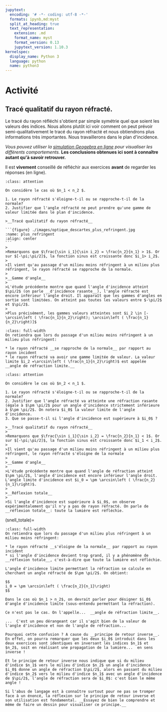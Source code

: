 ```yaml
---
jupytext:
  encoding: '# -*- coding: utf-8 -*-'
  formats: ipynb,md:myst
  split_at_heading: true
  text_representation:
    extension: .md
    format_name: myst
    format_version: 0.13
    jupytext_version: 1.10.3
kernelspec:
  display_name: Python 3
  language: python
  name: python3
---
```


# Activité

## Tracé qualitatif du rayon réfracté.
Le tracé du rayon réfléchi s'obtient par simple symétrie quel que soient les valeurs des indices. Nous allons plutôt ici voir comment on peut prévoir semi-qualitativement le tracé du rayon réfracté et nous obtiendrons plus informations très importantes. Nous travaillerons dans le plan d'incidence.

_Vous pouvez utiliser la [simulation Geogebra en ligne](https://moodlecpge.stanislas.fr/mod/resource/view.php?id=111) pour visualiser les différents comportements._
__Les conclusions obtenues ici sont à connaître autant qu'à savoir retrouver.__

Il est __vivement__ conseillé de réfléchir aux exercices __avant__ de regarder les réponses (en ligne).


````{admonition} Exercice 
:class: attention

On considère le cas où $n_1 < n_2 $.

1. Le rayon réfracté s'éloigne-t-il ou se rapproche-t-il de la normale?
2. Justifier que l'angle réfracté ne peut prendre qu'une gamme de valeur limitée dans le plan d'incidence.
````

````{topic} Correction
>__Tracé qualitatif du rayon réfracté__

```{figure} ./images/optique_descartes_plus_refringent.jpg
:name: plus_refringent
:align: center
```
>
>Remarquons que $\frac{\sin i_1}{\sin i_2} = \frac{n_2}{n_1} > 1$. Or sur $[-\pi;\pi/2]$, la fonction sinus est croissante donc $i_1> i_2$.
>
>Il vient qu'au passage d'un milieu moins réfringent à un milieu plus réfringent, le rayon réfracté se rapproche de la normale.
>
>__Gamme d'angle__
>
>L'étude précédente montre que quand l'angle d'incidence atteint $\pi/2$ (on parle __d'incidence rasante__), l'angle réfracté est encore inférieur l'angle droit. Il apparaît que les gammes d'angles en sortie sont limitées. On atteint pas toutes les valeurs entre $-\pi/2$ et $\pi/2$.
>
>Plus précisément, les gammes valeurs atteintes sont $i_2 \in [-\arcsin\left ( \frac{n_1}{n_2}\right); \arcsin\left ( \frac{n_1}{n_2}\right)]$
````

````{important} __Bilan - A retenir__
:class: full-width
On retiendra que lors du passage d'un milieu moins réfringent à un milieu plus réfringent:

* le rayon réfracté __se rapproche de la normale__ par rapport au rayon incident
* le rayon réfracté va avoir une gamme limitée de valeur. La valeur limite $i_2 =\arcsin\left ( \frac{n_1}{n_2}\right)$ est appelée __angle de réfraction limite.__
````

````{admonition} Exercice 
:class: attention

On considère le cas où $n_2 < n_1 $.

1. Le rayon réfracté s'éloigne-t-il ou se rapproche-t-il de la normale?
2. Justifier que l'angle réfracté va atteinte une réfraction rasante (égale à $\pm \pi/2$ pour un angle d'incidence strictement inférieure à $\pm \pi/2$. On notera $i_0$ la valeur limite de l'angle d'incidence.
3. Que se passe-t-il si l'angle d'incidence est supérieure à $i_0$ ?
````

````{topic} Correction
>__Tracé qualitatif du rayon réfracté__
>
>Remarquons que $\frac{\sin i_1}{\sin i_2} = \frac{n_2}{n_1} < 1$. Or sur $[-\pi;\pi/2]$, la fonction sinus est croissante donc $i_1 < i_2$.
>
>Il vient qu'au passage d'un milieu moins réfringent à un milieu plus réfringent, le rayon réfracté s'éloigne de la normale
>
>__Gamme d'angle__
>
>L'étude précédente montre que quand l'angle de réfraction atteint $\pm \pi/2$, l'angle d'incidence est encore inférieur l'angle droit. L'angle limite d'incidence est $i_0 = \pm \arcsin\left ( \frac{n_2}{n_1}\right)$.
>
>__Réflexion totale__
>
>Si l'angle d'incidence est supérieure à $i_0$, on observe expérimentalement qu'il n'y a pas de rayon réfracté. On parle de __réflexion totale__: toute la lumière est réfléchie.
````

(snell_totale)=
````{important} __Bilan - A retenir__
:class: full-width
On retiendra que lors du passage d'un milieu plus réfringent à un milieu moins réfringent:

* le rayon réfracté __s'éloigne de la normale__ par rapport au rayon incident
* si l'angle d'incidence devient trop grand, il y a phénomène de __réflexion totale__, c'est-à-dire que toute la lumière est réfléchie.

L'angle d'incidence limite permettant la réfraction se calcule en cherchant un angle réfracté de $\pm \pi/2$. On obtient: 

$$
i_0 = \pm \arcsin\left ( \frac{n_2}{n_1}\right)
$$
````

````{sidebar} Angle de réfraction limite.
Dans le cas où $n_1 > n_2$, on devrait parler pour désigner $i_0$ d'angle d'incidence limite (sous-entendu permettant la réfraction).	

Ce n'est pas le cas. On l'appelle...  __angle de réfraction limite__.

...  C'est un peu dérangeant car il s'agit bien de la valeur de l'angle d'incidence et non de l'angle de réfraction... 

Pourquoi cette confusion ? A cause du __principe de retour inverse__. En effet, on pourra remarquer que les deux $i_0$ introduit dans les deux exercices sont identiques en inversant les indices $n_1$ et $n_2$, soit en réalisant une propagation de la lumière...  en sens inverse !

Et le principe de retour inverse nous indique que si du milieu d'indice $n_1$ vers le milieu d'indice $n_2$ un angle d'incidence $i_0$ donne un angle de réfraction $\pi/2$, alors en passant du milieu d'indice $n_2$ vers le milieu d'indice $n_1$ avec un angle d'incidence de $\pi/2$, l'angle de réfraction sera de $i_0$: c'est bien le même angle !

Si l'abus de langage est à connaître surtout pour ne pas se tromper face à un énoncé, la réflexion sur le principe de retour inverse et son utilisation est fondamental. __Essayez de bien le comprendre et même de faire un dessin pour visualiser ce principe.__
````